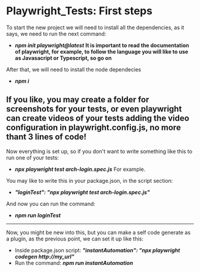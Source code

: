 
# Playwright_Tests: First steps

To start the new project we will need to install all the dependencies, as it says, we need to run the next command:
- ***npm init playwright@latest***
  **It is important to read the documentation of playwright, for example, to follow the language you will like to use as Javasacript or Typescript, so go on**
  
After that, we will need to install the node dependecies
- ***npm i***

If you like, you may create a folder for screenshots for your tests, 
  or even playwright can create videos of your tests adding the video configuration in playwright.config.js, no more thant 3 lines of code!
---------------------------------------------------------------------------

Now everything is set up, so if you don't want to write something like this to run one of your tests:
- ***npx playwright test arch-login.spec.js*** For example.
  
You may like to write this in your package.json, in the script section:
- ***"loginTest": "npx playwright test arch-login.spec.js"***
  
And now you can run the command:
- ***npm run loginTest***

---------------------------------------------------------------------------
Now, you might be new into this, but you can make a self code generate as a plugin, as the previous point, we can set it up like this:
- Inside package.json script: ***"instantAutomation": "npx playwright codegen http://my_url"***
- Run the command: ***npm run instantAutomation***
